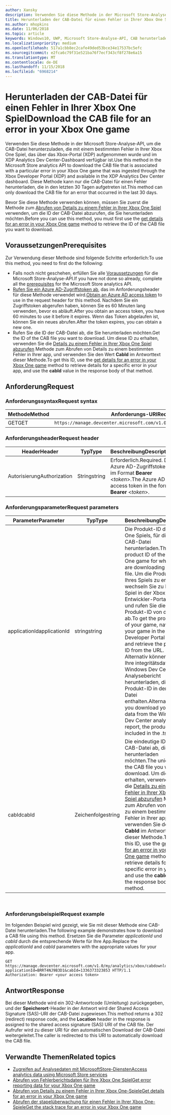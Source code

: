 ```yaml
---
author: Xansky
description: Verwenden Sie diese Methode in der Microsoft Store-Analyse-API, um die CAB-Datei für einen Fehler in Ihrer Xbox One Spiel herunterzuladen.
title: Herunterladen der CAB-Datei für einen Fehler in Ihrer Xbox One Spiel
ms.author: mhopkins
ms.date: 11/06/2018
ms.topic: article
keywords: Windows10, UWP, Microsoft Store-Analyse-API, CAB herunterladen
ms.localizationpriority: medium
ms.openlocfilehash: 517a1cbb8ec2cafe49ded53bce34e17537bc5efc
ms.sourcegitcommit: e2fca6c79f31e521ba76f7ecf343cf8f278e6a15
ms.translationtype: MT
ms.contentlocale: de-DE
ms.lasthandoff: 11/15/2018
ms.locfileid: "6968214"
---
```

# <a name="download-the-cab-file-for-an-error-in-your-xbox-one-game"></a><span data-ttu-id="ebf58-104">Herunterladen der CAB-Datei für einen Fehler in Ihrer Xbox One Spiel</span><span class="sxs-lookup"><span data-stu-id="ebf58-104">Download the CAB file for an error in your Xbox One game</span></span>

<span data-ttu-id="ebf58-105">Verwenden Sie diese Methode in der Microsoft Store-Analyse-API, um die CAB-Datei herunterzuladen, die mit einem bestimmten Fehler in Ihrer Xbox One Spiel, das über das Xbox-Portal (XDP) aufgenommen wurde und im XDP Analytics Dev Center-Dashboard verfügbar ist.</span><span class="sxs-lookup"><span data-stu-id="ebf58-105">Use this method in the Microsoft Store analytics API to download the CAB file that is associated with a particular error in your Xbox One game that was ingested through the Xbox Developer Portal (XDP) and available in the XDP Analytics Dev Center dashboard.</span></span> <span data-ttu-id="ebf58-106">Diese Methode kann nur die CAB-Datei für einen Fehler herunterladen, die in den letzten 30 Tagen aufgetreten ist.</span><span class="sxs-lookup"><span data-stu-id="ebf58-106">This method can only download the CAB file for an error that occurred in the last 30 days.</span></span>

<span data-ttu-id="ebf58-107">Bevor Sie diese Methode verwenden können, müssen Sie zuerst die Methode zum [Abrufen von Details zu einem Fehler in Ihrer Xbox One Spiel](get-details-for-an-error-in-your-xbox-one-game.md) verwenden, um die ID der CAB-Datei abzurufen, die Sie herunterladen möchten.</span><span class="sxs-lookup"><span data-stu-id="ebf58-107">Before you can use this method, you must first use the [get details for an error in your Xbox One game](get-details-for-an-error-in-your-xbox-one-game.md) method to retrieve the ID of the CAB file you want to download.</span></span>

## <a name="prerequisites"></a><span data-ttu-id="ebf58-108">Voraussetzungen</span><span class="sxs-lookup"><span data-stu-id="ebf58-108">Prerequisites</span></span>


<span data-ttu-id="ebf58-109">Zur Verwendung dieser Methode sind folgende Schritte erforderlich:</span><span class="sxs-lookup"><span data-stu-id="ebf58-109">To use this method, you need to first do the following:</span></span>

* <span data-ttu-id="ebf58-110">Falls noch nicht geschehen, erfüllen Sie alle [Voraussetzungen](access-analytics-data-using-windows-store-services.md#prerequisites) für die Microsoft Store-Analyse-API.</span><span class="sxs-lookup"><span data-stu-id="ebf58-110">If you have not done so already, complete all the [prerequisites](access-analytics-data-using-windows-store-services.md#prerequisites) for the Microsoft Store analytics API.</span></span>
* <span data-ttu-id="ebf58-111">[Rufen Sie ein Azure AD-Zugriffstoken ab](access-analytics-data-using-windows-store-services.md#obtain-an-azure-ad-access-token), das im Anforderungsheader für diese Methode verwendet wird.</span><span class="sxs-lookup"><span data-stu-id="ebf58-111">[Obtain an Azure AD access token](access-analytics-data-using-windows-store-services.md#obtain-an-azure-ad-access-token) to use in the request header for this method.</span></span> <span data-ttu-id="ebf58-112">Nachdem Sie ein Zugriffstoken abgerufen haben, können Sie es 60 Minuten lang verwenden, bevor es abläuft.</span><span class="sxs-lookup"><span data-stu-id="ebf58-112">After you obtain an access token, you have 60 minutes to use it before it expires.</span></span> <span data-ttu-id="ebf58-113">Wenn das Token abgelaufen ist, können Sie ein neues abrufen.</span><span class="sxs-lookup"><span data-stu-id="ebf58-113">After the token expires, you can obtain a new one.</span></span>
* <span data-ttu-id="ebf58-114">Rufen Sie die ID der CAB-Datei ab, die Sie herunterladen möchten.</span><span class="sxs-lookup"><span data-stu-id="ebf58-114">Get the ID of the CAB file you want to download.</span></span> <span data-ttu-id="ebf58-115">Um diese ID zu erhalten, verwenden Sie die [Details zu einem Fehler in Ihrer Xbox One Spiel abzurufen](get-details-for-an-error-in-your-xbox-one-game.md) Methode zum Abrufen von Details zu einem bestimmten Fehler in Ihrer app, und verwenden Sie den Wert **CabId** im Antworttext dieser Methode.</span><span class="sxs-lookup"><span data-stu-id="ebf58-115">To get this ID, use the [get details for an error in your Xbox One game](get-details-for-an-error-in-your-xbox-one-game.md) method to retrieve details for a specific error in your app, and use the **cabId** value in the response body of that method.</span></span>

## <a name="request"></a><span data-ttu-id="ebf58-116">Anforderung</span><span class="sxs-lookup"><span data-stu-id="ebf58-116">Request</span></span>


### <a name="request-syntax"></a><span data-ttu-id="ebf58-117">Anforderungssyntax</span><span class="sxs-lookup"><span data-stu-id="ebf58-117">Request syntax</span></span>

| <span data-ttu-id="ebf58-118">Methode</span><span class="sxs-lookup"><span data-stu-id="ebf58-118">Method</span></span> | <span data-ttu-id="ebf58-119">Anforderungs-URI</span><span class="sxs-lookup"><span data-stu-id="ebf58-119">Request URI</span></span>                                                          |
|--------|----------------------------------------------------------------------|
| <span data-ttu-id="ebf58-120">GET</span><span class="sxs-lookup"><span data-stu-id="ebf58-120">GET</span></span>    | ```https://manage.devcenter.microsoft.com/v1.0/my/analytics/xbox/cabdownload``` |


### <a name="request-header"></a><span data-ttu-id="ebf58-121">Anforderungsheader</span><span class="sxs-lookup"><span data-stu-id="ebf58-121">Request header</span></span>

| <span data-ttu-id="ebf58-122">Header</span><span class="sxs-lookup"><span data-stu-id="ebf58-122">Header</span></span>        | <span data-ttu-id="ebf58-123">Typ</span><span class="sxs-lookup"><span data-stu-id="ebf58-123">Type</span></span>   | <span data-ttu-id="ebf58-124">Beschreibung</span><span class="sxs-lookup"><span data-stu-id="ebf58-124">Description</span></span>                                                                 |
|---------------|--------|-----------------------------------------------------------------------------|
| <span data-ttu-id="ebf58-125">Autorisierung</span><span class="sxs-lookup"><span data-stu-id="ebf58-125">Authorization</span></span> | <span data-ttu-id="ebf58-126">String</span><span class="sxs-lookup"><span data-stu-id="ebf58-126">string</span></span> | <span data-ttu-id="ebf58-127">Erforderlich.</span><span class="sxs-lookup"><span data-stu-id="ebf58-127">Required.</span></span> <span data-ttu-id="ebf58-128">Das Azure AD-Zugriffstoken im Format **Bearer** &lt;*token*&gt;.</span><span class="sxs-lookup"><span data-stu-id="ebf58-128">The Azure AD access token in the form **Bearer** &lt;*token*&gt;.</span></span> |


### <a name="request-parameters"></a><span data-ttu-id="ebf58-129">Anforderungsparameter</span><span class="sxs-lookup"><span data-stu-id="ebf58-129">Request parameters</span></span>

| <span data-ttu-id="ebf58-130">Parameter</span><span class="sxs-lookup"><span data-stu-id="ebf58-130">Parameter</span></span>        | <span data-ttu-id="ebf58-131">Typ</span><span class="sxs-lookup"><span data-stu-id="ebf58-131">Type</span></span>   |  <span data-ttu-id="ebf58-132">Beschreibung</span><span class="sxs-lookup"><span data-stu-id="ebf58-132">Description</span></span>      |  <span data-ttu-id="ebf58-133">Erforderlich</span><span class="sxs-lookup"><span data-stu-id="ebf58-133">Required</span></span>  |
|---------------|--------|---------------|------|
| <span data-ttu-id="ebf58-134">applicationId</span><span class="sxs-lookup"><span data-stu-id="ebf58-134">applicationId</span></span> | <span data-ttu-id="ebf58-135">string</span><span class="sxs-lookup"><span data-stu-id="ebf58-135">string</span></span> | <span data-ttu-id="ebf58-136">Die Produkt-ID des Xbox One Spiels, für die Sie die CAB-Datei herunterladen.</span><span class="sxs-lookup"><span data-stu-id="ebf58-136">The product ID of the Xbox One game for which you are downloading the CAB file.</span></span> <span data-ttu-id="ebf58-137">Um die Produkt-ID Ihres Spiels zu erhalten, wechseln Sie zu Ihrem Spiel in der Xbox-Entwickler-Portal (XDP) und rufen Sie die Produkt-ID von der URL ab.</span><span class="sxs-lookup"><span data-stu-id="ebf58-137">To get the product ID of your game, navigate to your game in the Xbox Developer Portal (XDP) and retrieve the product ID from the URL.</span></span> <span data-ttu-id="ebf58-138">Alternativ können ist Sie Ihre integritätsdaten vom Windows Dev Center-Analysebericht herunterladen, die Produkt-ID in der TSV-Datei enthalten.</span><span class="sxs-lookup"><span data-stu-id="ebf58-138">Alternatively, if you download your health data from the Windows Dev Center analytics report, the product ID is included in the .tsv file.</span></span> |  <span data-ttu-id="ebf58-139">Ja</span><span class="sxs-lookup"><span data-stu-id="ebf58-139">Yes</span></span>  |
| <span data-ttu-id="ebf58-140">cabId</span><span class="sxs-lookup"><span data-stu-id="ebf58-140">cabId</span></span> | <span data-ttu-id="ebf58-141">Zeichenfolge</span><span class="sxs-lookup"><span data-stu-id="ebf58-141">string</span></span> | <span data-ttu-id="ebf58-142">Die eindeutige ID der CAB-Datei ab, die Sie herunterladen möchten.</span><span class="sxs-lookup"><span data-stu-id="ebf58-142">The unique ID of the CAB file you want to download.</span></span> <span data-ttu-id="ebf58-143">Um diese ID zu erhalten, verwenden Sie die [Details zu einem Fehler in Ihrer Xbox One Spiel abzurufen](get-details-for-an-error-in-your-xbox-one-game.md) Methode zum Abrufen von Details zu einem bestimmten Fehler in Ihrer app, und verwenden Sie den Wert **CabId** im Antworttext dieser Methode.</span><span class="sxs-lookup"><span data-stu-id="ebf58-143">To get this ID, use the [get details for an error in your Xbox One game](get-details-for-an-error-in-your-xbox-one-game.md) method to retrieve details for a specific error in your app, and use the **cabId** value in the response body of that method.</span></span> |  <span data-ttu-id="ebf58-144">Ja</span><span class="sxs-lookup"><span data-stu-id="ebf58-144">Yes</span></span>  |

 
### <a name="request-example"></a><span data-ttu-id="ebf58-145">Anforderungsbeispiel</span><span class="sxs-lookup"><span data-stu-id="ebf58-145">Request example</span></span>

<span data-ttu-id="ebf58-146">Im folgenden Beispiel wird gezeigt, wie Sie mit dieser Methode eine CAB-Datei herunterladen.</span><span class="sxs-lookup"><span data-stu-id="ebf58-146">The following example demonstrates how to download a CAB file using this method.</span></span> <span data-ttu-id="ebf58-147">Ersetzen Sie die Parameter *applicationId* und *cabId* durch die entsprechende Werte für Ihre App.</span><span class="sxs-lookup"><span data-stu-id="ebf58-147">Replace the *applicationId* and *cabId* parameters with the appropriate values for your app.</span></span>

```syntax
GET https://manage.devcenter.microsoft.com/v1.0/my/analytics/xbox/cabdownload?applicationId=BRRT4NJ9B3D1&cabId=1336373323853 HTTP/1.1
Authorization: Bearer <your access token>
```

## <a name="response"></a><span data-ttu-id="ebf58-148">Antwort</span><span class="sxs-lookup"><span data-stu-id="ebf58-148">Response</span></span>

<span data-ttu-id="ebf58-149">Bei dieser Methode wird ein 302-Antwortcode (Umleitung) zurückgegeben, und der **Speicherort**-Header in der Antwort wird der Shared Access Signature (SAS)-URI der CAB-Datei zugewiesen.</span><span class="sxs-lookup"><span data-stu-id="ebf58-149">This method returns a 302 (redirect) response code, and the **Location** header in the response is assigned to the shared access signature (SAS) URI of the CAB file.</span></span> <span data-ttu-id="ebf58-150">Der Aufrufer wird zu dieser URI für den automatischen Download der CAB-Datei weitergeleitet.</span><span class="sxs-lookup"><span data-stu-id="ebf58-150">The caller is redirected to this URI to automatically download the CAB file.</span></span>

## <a name="related-topics"></a><span data-ttu-id="ebf58-151">Verwandte Themen</span><span class="sxs-lookup"><span data-stu-id="ebf58-151">Related topics</span></span>

* [<span data-ttu-id="ebf58-152">Zugreifen auf Analysedaten mit MicrosoftStore-Diensten</span><span class="sxs-lookup"><span data-stu-id="ebf58-152">Access analytics data using Microsoft Store services</span></span>](access-analytics-data-using-windows-store-services.md)
* [<span data-ttu-id="ebf58-153">Abrufen von Fehlerberichtsdaten für Ihre Xbox One Spiel</span><span class="sxs-lookup"><span data-stu-id="ebf58-153">Get error reporting data for your Xbox One game</span></span>](get-error-reporting-data-for-your-xbox-one-game.md)
* [<span data-ttu-id="ebf58-154">Abrufen von Details zu einem Fehler in Ihrer Xbox One-Spiele</span><span class="sxs-lookup"><span data-stu-id="ebf58-154">Get details for an error in your Xbox One game</span></span>](get-details-for-an-error-in-your-xbox-one-game.md)
* [<span data-ttu-id="ebf58-155">Abrufen der stapelüberwachung für einen Fehler in Ihrer Xbox One-Spiele</span><span class="sxs-lookup"><span data-stu-id="ebf58-155">Get the stack trace for an error in your Xbox One game</span></span>](get-the-stack-trace-for-an-error-in-your-xbox-one-game.md)
